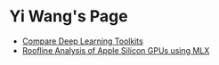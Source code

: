 # Yi Wang's Page

- [Compare Deep Learning Toolkits](deep_learning_toolkits.md)
- [Roofline Analysis of Apple Silicon GPUs using MLX](roofline.html)

